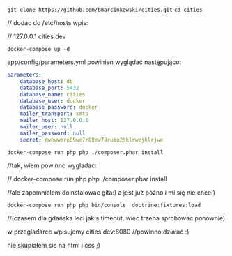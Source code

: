```git clone https://github.com/bmarcinkowski/cities.git```
```cd cities```

// dodac do /etc/hosts wpis:

// 127.0.0.1       cities.dev

```docker-compose up -d```

app/config/parameters.yml powinien wyglądać następująco:

```yml
parameters:
    database_host: db
    database_port: 5432
    database_name: cities
    database_user: docker
    database_password: docker
    mailer_transport: smtp
    mailer_host: 127.0.0.1
    mailer_user: null
    mailer_password: null
    secret: qwewwore89we7r89ew78ruio23klrwejklrjwe
```

```docker-compose run php php ./composer.phar install```

//tak, wiem powinno wygladac:

// docker-compose run php php ./composer.phar install 

//ale zapomnialem doinstalowac gita:) a jest już późno i mi się nie chce:)

```docker-compose run php php bin/console  doctrine:fixtures:load```

//(czasem dla gdańska leci jakis timeout, wiec trzeba sprobowac ponownie)

w przegladarce wpisujemy 
cities.dev:8080
//powinno działać :)

nie skupiałem sie na html i css ;)
